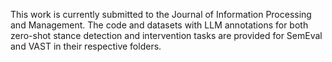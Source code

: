 This work is currently submitted to the Journal of Information Processing and Management. 
The code and datasets with LLM annotations for both zero-shot stance detection and intervention tasks are provided for SemEval and VAST in their respective folders.
 
